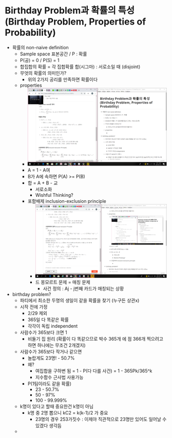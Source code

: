 # Birthday Problem과 확률의 특성 (Birthday Problem, Properties of Probability)

- 확률의 non-naive definition
  - Sample space 표본공간 / P : 확률
  - P(공) = 0 / P(S) = 1
  - 합집합의 확률 = 각 집합확률 합(시그마) : 서로소일 때 (disjoint)
  - 무엇의 확률의 의미인가?
    - 위의 2가지 공리를 만족하면 확률이다
  - properties
    - ![1557759836605](1557759836605.png)
    - A = 1 - A여
    - B가 A에 속하면 P(A) >= P(B)
    - 합 = A + B - 교
      - 서로소화
      - Wishful Thinking?
    - 포함배제 inclusion-exclusion principle
      - ![1557760771014](1557760771014.png)
      - 드 몽모르트 문제 = 매칭 문제
        - 사건 정의 : Aj - j번째 카드가 매칭되는 상황
- birthday problem?
  - 파티에서 최소한 두명의 생일이 같을 확률을 찾기 (누구든 상관x)
  - 시작 전에 가정
    - 2/29 제외
    - 365일 다 똑같은 확률
    - 각각이 독립 independent
  - 사람수가 365보다 크면 1
    - 비둘기 집 원리 (확률이 다 똑같으므로 박수 365개 에 점 366개 찍으려고 하면 하나에는 무조건 2개겠지)
  - 사람수가 365보다 작거나 같으면
    - 놀랍게도 23명! - 50.7%
    - 왜?
      - 여집합을 구하변 됨 = 1 - P(다 다를 사건) = 1 - 365Pk/365^k
      - 지수함수 근사법 사용가능
    - P(1팀이라도 같을 확률)
      - 23 - 50.7%
      - 50 - 97%
      - 100 - 99.999%
  - k명이 있다고 할때 중요한건 k명이 아님
    - k명 중 2명 뽑으니 kC2 = k(k-1)/2 가 중요
      - 23명의 경우 253가짓수 : 이제야 직관적으로 23명만 있어도 일어날 수 있겠다 생각듬
  - 